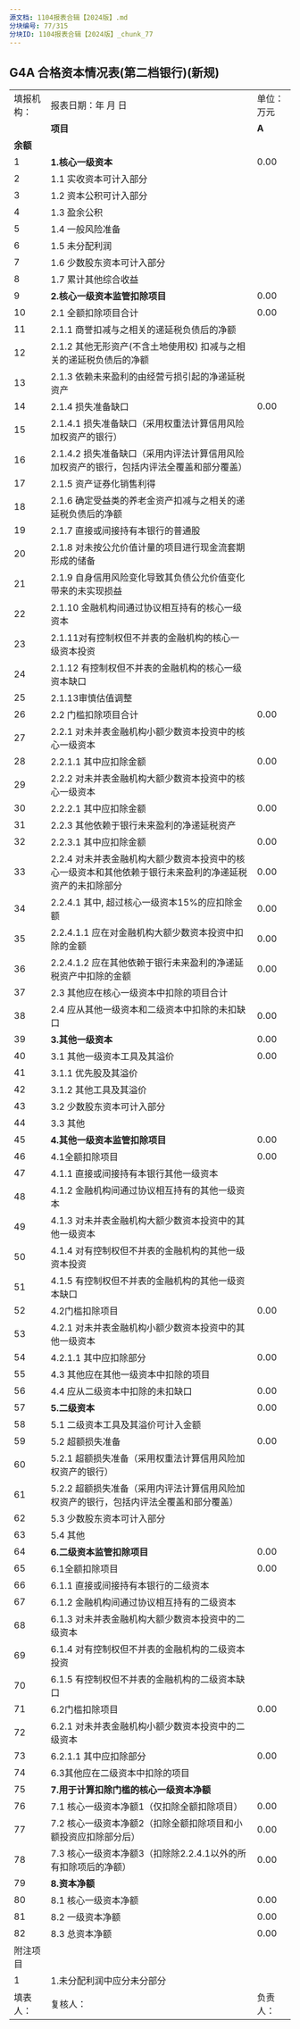 ```yaml
---
源文档: 1104报表合辑【2024版】.md
分块编号: 77/315
分块ID: 1104报表合辑【2024版】_chunk_77
---
```


## G4A 合格资本情况表(第二档银行)(新规)

|  |  |  |
| --- | --- | --- |
| 填报机构： | 报表日期：年 月 日 | 单位：万元 |
|  | **项目** | **A** |
| **余额** |
| 1 | **1.核心一级资本** | 0.00 |
| 2 | 1.1 实收资本可计入部分 |  |
| 3 | 1.2 资本公积可计入部分 |  |
| 4 | 1.3 盈余公积 |  |
| 5 | 1.4 一般风险准备 |  |
| 6 | 1.5 未分配利润 |  |
| 7 | 1.6 少数股东资本可计入部分 |  |
| 8 | 1.7 累计其他综合收益 |  |
| 9 | **2.核心一级资本监管扣除项目** | 0.00 |
| 10 | 2.1 全额扣除项目合计 | 0.00 |
| 11 | 2.1.1 商誉扣减与之相关的递延税负债后的净额 |  |
| 12 | 2.1.2 其他无形资产(不含土地使用权) 扣减与之相关的递延税负债后的净额 |  |
| 13 | 2.1.3 依赖未来盈利的由经营亏损引起的净递延税资产 |  |
| 14 | 2.1.4 损失准备缺口 | 0.00 |
| 15 | 2.1.4.1 损失准备缺口（采用权重法计算信用风险加权资产的银行） |  |
| 16 | 2.1.4.2 损失准备缺口（采用内评法计算信用风险加权资产的银行，包括内评法全覆盖和部分覆盖） |  |
| 17 | 2.1.5 资产证券化销售利得 |  |
| 18 | 2.1.6 确定受益类的养老金资产扣减与之相关的递延税负债后的净额 |  |
| 19 | 2.1.7 直接或间接持有本银行的普通股 |  |
| 20 | 2.1.8 对未按公允价值计量的项目进行现金流套期形成的储备 |  |
| 21 | 2.1.9 自身信用风险变化导致其负债公允价值变化带来的未实现损益 |  |
| 22 | 2.1.10 金融机构间通过协议相互持有的核心一级资本 |  |
| 23 | 2.1.11对有控制权但不并表的金融机构的核心一级资本投资 |  |
| 24 | 2.1.12 有控制权但不并表的金融机构的核心一级资本缺口 |  |
| 25 | 2.1.13审慎估值调整 |  |
| 26 | 2.2 门槛扣除项目合计 | 0.00 |
| 27 | 2.2.1 对未并表金融机构小额少数资本投资中的核心一级资本 |  |
| 28 | 2.2.1.1 其中应扣除金额 | 0.00 |
| 29 | 2.2.2 对未并表金融机构大额少数资本投资中的核心一级资本 |  |
| 30 | 2.2.2.1 其中应扣除金额 | 0.00 |
| 31 | 2.2.3 其他依赖于银行未来盈利的净递延税资产 |  |
| 32 | 2.2.3.1 其中应扣除金额 | 0.00 |
| 33 | 2.2.4 对未并表金融机构大额少数资本投资中的核心一级资本和其他依赖于银行未来盈利的净递延税资产的未扣除部分 | 0.00 |
| 34 | 2.2.4.1 其中, 超过核心一级资本15%的应扣除金额 | 0.00 |
| 35 | 2.2.4.1.1 应在对金融机构大额少数资本投资中扣除的金额 | 0.00 |
| 36 | 2.2.4.1.2 应在其他依赖于银行未来盈利的净递延税资产中扣除的金额 | 0.00 |
| 37 | 2.3 其他应在核心一级资本中扣除的项目合计 |  |
| 38 | 2.4 应从其他一级资本和二级资本中扣除的未扣缺口 | 0.00 |
| 39 | **3.其他一级资本** | 0.00 |
| 40 | 3.1 其他一级资本工具及其溢价 | 0.00 |
| 41 | 3.1.1 优先股及其溢价 |  |
| 42 | 3.1.2 其他工具及其溢价 |  |
| 43 | 3.2 少数股东资本可计入部分 |  |
| 44 | 3.3 其他 |  |
| 45 | **4.其他一级资本监管扣除项目** | 0.00 |
| 46 | 4.1全额扣除项目 | 0.00 |
| 47 | 4.1.1 直接或间接持有本银行其他一级资本 |  |
| 48 | 4.1.2 金融机构间通过协议相互持有的其他一级资本 |  |
| 49 | 4.1.3 对未并表金融机构大额少数资本投资中的其他一级资本 |  |
| 50 | 4.1.4 对有控制权但不并表的金融机构的其他一级资本投资 |  |
| 51 | 4.1.5 有控制权但不并表的金融机构的其他一级资本缺口 |  |
| 52 | 4.2门槛扣除项目 | 0.00 |
| 53 | 4.2.1 对未并表金融机构小额少数资本投资中的其他一级资本 |  |
| 54 | 4.2.1.1 其中应扣除部分 | 0.00 |
| 55 | 4.3 其他应在其他一级资本中扣除的项目 |  |
| 56 | 4.4 应从二级资本中扣除的未扣缺口 | 0.00 |
| 57 | **5.二级资本** | 0.00 |
| 58 | 5.1 二级资本工具及其溢价可计入金额 |  |
| 59 | 5.2 超额损失准备 | 0.00 |
| 60 | 5.2.1 超额损失准备（采用权重法计算信用风险加权资产的银行） |  |
| 61 | 5.2.2 超额损失准备（采用内评法计算信用风险加权资产的银行，包括内评法全覆盖和部分覆盖） |  |
| 62 | 5.3 少数股东资本可计入部分 |  |
| 63 | 5.4 其他 |  |
| 64 | **6.二级资本监管扣除项目** | 0.00 |
| 65 | 6.1全额扣除项目 | 0.00 |
| 66 | 6.1.1 直接或间接持有本银行的二级资本 |  |
| 67 | 6.1.2 金融机构间通过协议相互持有的二级资本 |  |
| 68 | 6.1.3 对未并表金融机构大额少数资本投资中的二级资本 |  |
| 69 | 6.1.4 对有控制权但不并表的金融机构的二级资本投资 |  |
| 70 | 6.1.5 有控制权但不并表的金融机构的二级资本缺口 |  |
| 71 | 6.2门槛扣除项目 | 0.00 |
| 72 | 6.2.1 对未并表金融机构小额少数资本投资中的二级资本 |  |
| 73 | 6.2.1.1 其中应扣除部分 | 0.00 |
| 74 | 6.3其他应在二级资本中扣除的项目 |  |
| 75 | **7.用于计算扣除门槛的核心一级资本净额** |  |
| 76 | 7.1 核心一级资本净额1（仅扣除全额扣除项目） | 0.00 |
| 77 | 7.2 核心一级资本净额2（扣除全额扣除项目和小额投资应扣除部分后） | 0.00 |
| 78 | 7.3 核心一级资本净额3（扣除除2.2.4.1以外的所有扣除项后的净额） | 0.00 |
| 79 | **8.资本净额** |  |
| 80 | 8.1 核心一级资本净额 | 0.00 |
| 81 | 8.2 一级资本净额 | 0.00 |
| 82 | 8.3 总资本净额 | 0.00 |
| 附注项目 |  |  |
| 1 | 1.未分配利润中应分未分部分 |  |
| 填表人： | 复核人： | 负责人： |


